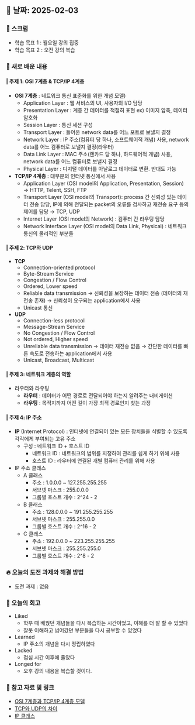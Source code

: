 ## 📅 날짜: 2025-02-03

### 💬 스크럼
- 학습 목표 1 : 월요일 강의 집중
- 학습 목표 2 : 오전 강의 복습
 
### 📒 새로 배운 내용
#### |  주제 1: OSI 7계층 & TCP/IP 4계층
- **OSI 7계층** : 네트워크 통신 표준화를 위한 개념 모델)
  - Application Layer : 웹 서비스의 UI, 사용자의 I/O 담당
  - Presentation Layer : 계층 간 데이터를 적절히 표현 ex) 이미지 압축, 데이터 암호화
  - Session Layer : 통신 세션 구성
  - Transport Layer : 들어온 network data를 어느 포트로 보낼지 결정
  - Network Layer : IP 주소(컴퓨터 당 하나, 소프트웨어적 개념) 사용, network data를 어느 컴퓨터로 보낼지 결정(라우터)
  - Data Link Layer : MAC 주소(랜카드 당 하나, 하드웨어적 개념) 사용, network data를 어느 컴퓨터로 보낼지 결정
  - Physical Layer : 디지털 데이터를 아날로그 데이터로 변환. 반대도 가능
- **TCP/IP 4계층** : 대부분의 인터넷 통신에서 사용
  - Application Layer (OSI model의 Application, Presentation, Session) → HTTP, Telent, SSH, FTP
  - Transport Layer (OSI model의 Transport): process 간 신뢰성 있는 데이터 전송 담당, IP에 의해 전달되는 packet의 오류를 검사하고 재전송 요구 등의 제어를 담당 → TCP, UDP
  - Internet Layer (OSI model의 Network) : 컴퓨터 간 라우팅 담당
  - Network Interface Layer (OSI model의 Data Link, Physical) : 네트워크 통신의 물리적인 부분들
  

#### |  주제 2: TCP와 UDP
- **TCP**
  - Connection-oriented protocol
  - Byte-Stream Service
  - Congestion / Flow Control
  - Ordered, Lower speed
  - Reliable data transmission → 신뢰성을 보장하는 데이터 전송 (데이터의 재전송 존재) → 신뢰성이 요구되는 application에서 사용
  - Unicast 통신
- **UDP**
  - Connection-less protocol
  - Message-Stream Service
  - No Congestion / Flow Control
  - Not ordered, Higher speed
  - Unreliable data transmission → 데이터 재전송 없음 →  간단한 데이터를 빠른 속도로 전송하는 application에서 사용
  - Unicast, Broadcast, Multicast


#### |  주제 3: 네트워크 계층의 역할
- 라우터와 라우팅
  - **라우터** : 데이터가 어떤 경로로 전달되어야 하는지 알려주는 내비게이션
  - **라우팅** : 목적지까지 어떤 길이 가장 최적 경로인지 찾는 과정


#### |  주제 4: IP 주소
- **IP** (Internet Protocol) : 인터넷에 연결되어 있는 모든 장치들을 식별할 수 있도록 각각에게 부여되는 고유 주소
  - 구성 : 네트워크 ID + 호스트 ID
    - 네트워크 ID : 네트워크의 범위를 지정하여 관리를 쉽게 하기 위해 사용
    - 호스트 ID : 라우터에 연결된 개별 컴퓨터 관리를 위해 사용
- IP 주소 클래스
  - A 클래스
    - 주소 : 1.0.0.0 ~ 127.255.255.255
    - 서브넷 마스크 : 255.0.0.0
    - 그룹별 호스트 개수 : 2^24 - 2  
  - B 클래스
    - 주소 : 128.0.0.0 ~ 191.255.255.255
    - 서브넷 마스크 : 255.255.0.0
    - 그룹별 호스트 개수 : 2^16 - 2
  - C 클래스
    - 주소 : 192.0.0.0 ~ 223.255.255.255
    - 서브넷 마스크 : 255.255.255.0
    - 그룹별 호스트 개수 : 2^8 - 2


### 🔥 오늘의 도전 과제와 해결 방법
- 도전 과제 : 없음


### 💭 오늘의 회고
- Liked
  - 학부 때 배웠던 개념들을 다시 복습하는 시간이었고, 이해를 더 잘 할 수 있었다
  - 잘못 이해하고 넘어갔던 부분들을 다시 공부할 수 있었다
- Learned
  - IP 주소의 개념을 다시 정립하였다
- Lacked
  - 점심 시간 이후에 졸았다
- Longed for
  - 오후 강의 내용을 복습할 것이다.

### 📁 참고 자료 및 링크
- [OSI 7계층과 TCP/IP 4계층 모델](https://ariz1623.tistory.com/327)
- [TCP와 UDP의 차이](https://velog.io/@hidaehyunlee/TCP-와-UDP-의-차이)
- [IP 클래스](https://inpa.tistory.com/entry/WEB-IP-클래스-서브넷-마스크-서브넷팅-총정리#)
    
